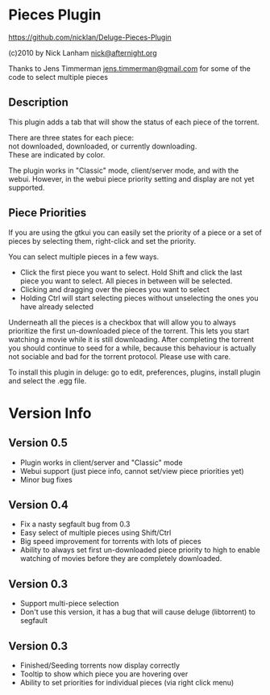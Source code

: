 # Pieces Plugin
https://github.com/nicklan/Deluge-Pieces-Plugin

(c)2010 by Nick Lanham <nick@afternight.org>

Thanks to Jens Timmerman <jens.timmerman@gmail.com> for some of the
code to select multiple pieces

## Description

This plugin adds a tab that will show the status of each piece of the
torrent.

There are three states for each piece:  
not downloaded, downloaded, or currently downloading.    
These are indicated by color.

The plugin works in "Classic" mode, client/server mode, and with the
webui.  However, in the webui piece priority setting and display are
not yet supported.

## Piece Priorities

If you are using the gtkui you can easily set the priority of a piece
or a set of pieces by selecting them, right-click and set the
priority.

You can select multiple pieces in a few ways.
* Click the first piece you want to select.  Hold Shift and click the last piece you want to select.  All pieces in between will be selected.
* Clicking and dragging over the pieces you want to select
* Holding Ctrl will start selecting pieces without unselecting the ones you have already selected


Underneath all the pieces is a checkbox that will allow you to always
prioritize the first un-downloaded piece of the torrent. This lets you
start watching a movie while it is still downloading. After completing
the torrent you should continue to seed for a while, because this
behaviour is actually not sociable and bad for the torrent
protocol. Please use with care. 


To install this plugin in deluge: go to edit, preferences, plugins,
install plugin and select the .egg file.

# Version Info

## Version 0.5
* Plugin works in client/server and "Classic" mode
* Webui support (just piece info, cannot set/view piece priorities
yet)
* Minor bug fixes

## Version 0.4
* Fix a nasty segfault bug from 0.3
* Easy select of multiple pieces using Shift/Ctrl
* Big speed improvement for torrents with lots of pieces
* Ability to always set first un-downloaded piece priority to high to
enable watching of movies before they are completely downloaded.

## Version 0.3
* Support multi-piece selection
* Don't use this version, it has a bug that will cause deluge (libtorrent) to segfault

## Version 0.3
* Finished/Seeding torrents now display correctly
* Tooltip to show which piece you are hovering over
* Ability to set priorities for individual pieces (via right click menu)

